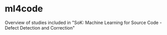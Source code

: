 # ml4code

Overview of studies included in "SoK: Machine Learning for Source Code -Defect Detection and Correction"
